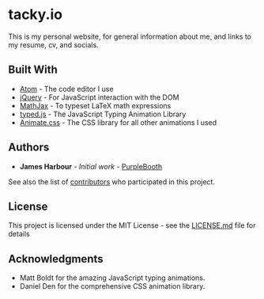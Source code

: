 # tacky.io 

This is my personal website, for general information about me, and links to my resume, cv, and socials.

## Built With

* [Atom](https://atom.io/) - The code editor I use
* [jQuery](https://api.jquery.com/) - For JavaScript interaction with the DOM
* [MathJax](https://www.mathjax.org/#docs) - To typeset LaTeX math expressions
* [typed.js](https://mattboldt.com/demos/typed-js/) - The JavaScript Typing Animation Library
* [Animate.css](https://daneden.github.io/animate.css/) - The CSS library for all other animations I used

## Authors

* **James Harbour** - *Initial work* - [PurpleBooth](https://github.com/PurpleBooth)

See also the list of [contributors](https://github.com/your/project/contributors) who participated in this project.

## License

This project is licensed under the MIT License - see the [LICENSE.md](LICENSE.md) file for details

## Acknowledgments

* Matt Boldt for the amazing JavaScript typing animations.
* Daniel Den for the comprehensive CSS animation library.
